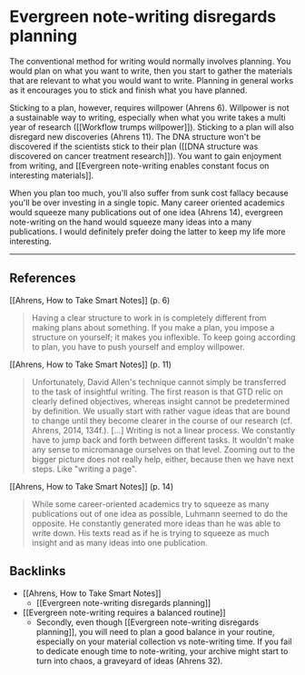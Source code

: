 # Evergreen note-writing disregards planning
The conventional method for writing would normally involves planning. You would plan on what you want to write, then you start to gather the materials that are relevant to what you would want to write. Planning in general works as it encourages you to stick and finish what you have planned. 

Sticking to a plan, however, requires willpower (Ahrens 6). Willpower is not a sustainable way to writing, especially when what you write takes a multi year of research ([[Workflow trumps willpower]]). Sticking to a plan will also disregard new discoveries (Ahrens 11). The DNA structure won't be discovered if the scientists stick to their plan ([[DNA structure was discovered on cancer treatment research]]). You want to gain enjoyment from writing, and [[Evergreen note-writing enables constant focus on interesting materials]].

When you plan too much, you'll also suffer from sunk cost fallacy because you'll be over investing in a single topic. Many career oriented academics would squeeze many publications out of one idea (Ahrens 14), evergreen note-writing on the hand would squeeze many ideas into a many publications. I would definitely prefer doing the latter to keep my life more interesting.

---
## References
[[Ahrens, How to Take Smart Notes]] (p. 6)
> Having a clear structure to work in is completely different from making plans about something. If you make a plan, you impose a structure on yourself; it makes you inflexible. To keep going according to plan, you have to push yourself and employ willpower.

[[Ahrens, How to Take Smart Notes]] (p. 11)
> Unfortunately, David Allen's technique cannot simply be transferred to the task of insightful writing. The first reason is that GTD relic on clearly defined objectives, whereas insight cannot be predetermined by definition. We usually start with rather vague ideas that are bound to change until they become clearer in the course of our research (cf. Ahrens, 2014, 134f.).
> [...]
> Writing is not a linear process. We constantly have to jump back and forth between different tasks. It wouldn't make any sense to micromanage ourselves on that level. Zooming out to the bigger picture does not really help, either, because then we have next steps. Like "writing a page".

[[Ahrens, How to Take Smart Notes]] (p. 14)
> While some career-oriented academics try to squeeze as many publications out of one idea as possible, Luhmann seemed to do the opposite. He constantly generated more ideas than he was able to write down. His texts read as if he is trying to squeeze as much insight and as many ideas into one publication.

## Backlinks
* [[Ahrens, How to Take Smart Notes]]
	* [[Evergreen note-writing disregards planning]]
* [[Evergreen note-writing requires a balanced routine]]
	* Secondly, even though [[Evergreen note-writing disregards planning]], you will need to plan a good balance in your routine, especially on your material collection vs note-writing time. If you fail to dedicate enough time to note-writing, your archive might start to turn into chaos, a graveyard of ideas (Ahrens 32).

<!-- #evergreen #writing #planning -->

<!-- {BearID:97B084CC-E69D-405F-B13B-9B12FD5ED1C8-464-00008EB337A20625} -->
